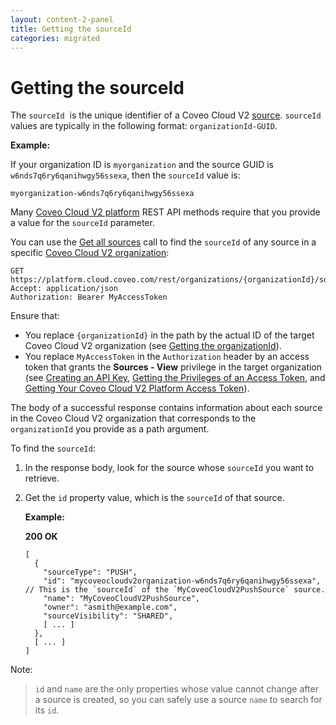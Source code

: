 ```yaml
---
layout: content-2-panel
title: Getting the sourceId
categories: migrated
---
```


# Getting the sourceId

The `sourceId`  is the unique identifier of a Coveo Cloud V2 [source](Glossary_37585054.html#Glossary-Source). `sourceId` values are typically in the following format: `organizationId-GUID`.

**Example:**

If your organization ID is `myorganization` and the source GUID is `w6nds7q6ry6qanihwgy56ssexa`, then the `sourceId` value is:

`myorganization-w6nds7q6ry6qanihwgy56ssexa`

Many [Coveo Cloud V2 platform](Glossary_37585054.html#Glossary-CoveoCloudV2Platform) REST API methods require that you provide a value for the `sourceId` parameter.

You can use the [Get all sources](https://platform.cloud.coveo.com/docs?api=Source#!/Sources/rest_organizations_paramId_sources_get) call to find the `sourceId` of any source in a specific [Coveo Cloud V2 organization](Glossary_37585054.html#Glossary-CoveoCloudV2Organization): 

```
GET https://platform.cloud.coveo.com/rest/organizations/{organizationId}/sources
Accept: application/json
Authorization: Bearer MyAccessToken
```

Ensure that:

-   You replace `{organizationId}` in the path by the actual ID of the target Coveo Cloud V2 organization (see [Getting the organizationId](Getting_the_organizationId)).
-   You replace `MyAccessToken` in the `Authorization` header by an access token that grants the **Sources - View** privilege in the target organization (see [Creating an API Key](Creating_an_API_Key), [Getting the Privileges of an Access Token](Getting_the_Privileges_of_an_Access_Token), and [Getting Your Coveo Cloud V2 Platform Access Token](Getting_Your_Coveo_Cloud_V2_Platform_Access_Token)).

The body of a successful response contains information about each source in the Coveo Cloud V2 organization that corresponds to the `organizationId` you provide as a path argument.

To find the `sourceId`:

1.  In the response body, look for the source whose `sourceId` you want to retrieve.
2.  Get the `id` property value, which is the `sourceId` of that source. 

    **Example:**

    **200 OK**

    ```
    [
      {
        "sourceType": "PUSH",
        "id": "mycoveocloudv2organization-w6nds7q6ry6qanihwgy56ssexa", // This is the `sourceId` of the `MyCoveoCloudV2PushSource` source.
        "name": "MyCoveoCloudV2PushSource",
        "owner": "asmith@example.com",
        "sourceVisibility": "SHARED",
        [ ... ]
      },
      [ ... ]
    ]
    ```

Note:

> `id` and `name` are the only properties whose value cannot change after a source is created, so you can safely use a source `name` to search for its `id`.


